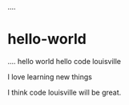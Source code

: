 ....
# hello-world   
....
hello world hello code louisville 
<p>I love learning new things </p>
<p>I think code louisville will be great.</p>

